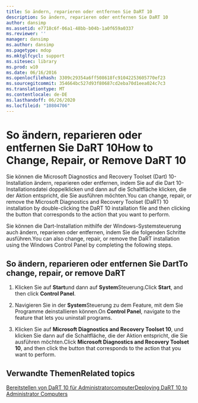 ```yaml
---
title: So ändern, reparieren oder entfernen Sie DaRT 10
description: So ändern, reparieren oder entfernen Sie DaRT 10
author: dansimp
ms.assetid: e7718c6f-06a1-48bb-b04b-1a0f659a0337
ms.reviewer: ''
manager: dansimp
ms.author: dansimp
ms.pagetype: mdop
ms.mktglfcycl: support
ms.sitesec: library
ms.prod: w10
ms.date: 06/16/2016
ms.openlocfilehash: 3309c29354a6ff508618fc91042253605770ef23
ms.sourcegitcommit: 354664bc527d93f80687cd2eba70d1eea024c7c3
ms.translationtype: MT
ms.contentlocale: de-DE
ms.lasthandoff: 06/26/2020
ms.locfileid: "10804706"
---
```

# <span data-ttu-id="5a13a-103">So ändern, reparieren oder entfernen Sie DaRT 10</span><span class="sxs-lookup"><span data-stu-id="5a13a-103">How to Change, Repair, or Remove DaRT 10</span></span>


<span data-ttu-id="5a13a-104">Sie können die Microsoft Diagnostics and Recovery Toolset (Dart) 10-Installation ändern, reparieren oder entfernen, indem Sie auf die Dart 10-Installationsdatei doppelklicken und dann auf die Schaltfläche klicken, die der Aktion entspricht, die Sie ausführen möchten.</span><span class="sxs-lookup"><span data-stu-id="5a13a-104">You can change, repair, or remove the Microsoft Diagnostics and Recovery Toolset (DaRT) 10 installation by double-clicking the DaRT 10 installation file and then clicking the button that corresponds to the action that you want to perform.</span></span>

<span data-ttu-id="5a13a-105">Sie können die Dart-Installation mithilfe der Windows-Systemsteuerung auch ändern, reparieren oder entfernen, indem Sie die folgenden Schritte ausführen.</span><span class="sxs-lookup"><span data-stu-id="5a13a-105">You can also change, repair, or remove the DaRT installation using the Windows Control Panel by completing the following steps.</span></span>

## <span data-ttu-id="5a13a-106">So ändern, reparieren oder entfernen Sie Dart</span><span class="sxs-lookup"><span data-stu-id="5a13a-106">To change, repair, or remove DaRT</span></span>


1.  <span data-ttu-id="5a13a-107">Klicken Sie auf **Start**und dann auf **System**Steuerung.</span><span class="sxs-lookup"><span data-stu-id="5a13a-107">Click **Start**, and then click **Control Panel**.</span></span>

2.  <span data-ttu-id="5a13a-108">Navigieren Sie in der **System**Steuerung zu dem Feature, mit dem Sie Programme deinstallieren können.</span><span class="sxs-lookup"><span data-stu-id="5a13a-108">On **Control Panel**, navigate to the feature that lets you uninstall programs.</span></span>

3.  <span data-ttu-id="5a13a-109">Klicken Sie auf **Microsoft Diagnostics and Recovery Toolset 10**, und klicken Sie dann auf die Schaltfläche, die der Aktion entspricht, die Sie ausführen möchten.</span><span class="sxs-lookup"><span data-stu-id="5a13a-109">Click **Microsoft Diagnostics and Recovery Toolset 10**, and then click the button that corresponds to the action that you want to perform.</span></span>

## <span data-ttu-id="5a13a-110">Verwandte Themen</span><span class="sxs-lookup"><span data-stu-id="5a13a-110">Related topics</span></span>


[<span data-ttu-id="5a13a-111">Bereitstellen von DaRT 10 für Administratorcomputer</span><span class="sxs-lookup"><span data-stu-id="5a13a-111">Deploying DaRT 10 to Administrator Computers</span></span>](deploying-dart-10-to-administrator-computers.md)

 

 





